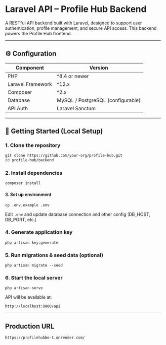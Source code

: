 # Laravel API – Profile Hub Backend

A RESTful API backend built with Laravel, designed to support user authentication, profile management, and secure API access. This backend powers the Profile Hub frontend.

---

## ⚙️ Configuration

| Component         | Version                           |
| ----------------- | --------------------------------- |
| PHP               | ^8.4 or newer                     |
| Laravel Framework | ^12.x                             |
| Composer          | ^2.x                              |
| Database          | MySQL / PostgreSQL (configurable) |
| API Auth          | Laravel Sanctum                   |

---

## 🚀 Getting Started (Local Setup)

### 1. Clone the repository

```bash
git clone https://github.com/your-org/profile-hub.git
cd profile-hub/backend
```

### 2. Install dependencies

```bash
composer install
```

#### 3. Set up environment

```
cp .env.example .env
```

Edit `.env` and update database connection and other config (DB_HOST, DB_PORT, etc.)

### 4. Generate application key

```
php artisan key:generate
```

### 5. Run migrations & seed data (optional)

```
php artisan migrate --seed
```

### 6. Start the local server

```
php artisan serve
```

API will be available at:

`http://localhost:8000/api`

---

## Production URL

`https://profilehubbe-1.onrender.com/`
